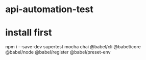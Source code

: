 # api-automation-test

# install first
npm i --save-dev supertest mocha chai @babel/cli @babel/core @babel/node @babel/register @babel/preset-env    
